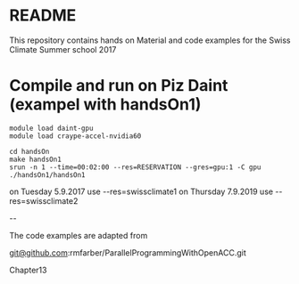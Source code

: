 # README #

This repository contains hands on Material and code examples for the Swiss Climate Summer school 2017

# Compile and run on Piz Daint (exampel with handsOn1)
```
module load daint-gpu
module load craype-accel-nvidia60

cd handsOn
make handsOn1
srun -n 1 --time=00:02:00 --res=RESERVATION --gres=gpu:1 -C gpu ./handsOn1/handsOn1 
```
on Tuesday 5.9.2017 use --res=swissclimate1 
on Thursday 7.9.2019 use --res=swissclimate2

--

The code examples are adapted from

git@github.com:rmfarber/ParallelProgrammingWithOpenACC.git

Chapter13
